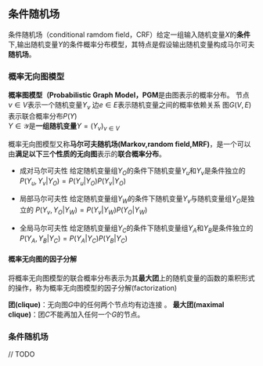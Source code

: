## 条件随机场 

条件随机场（conditional ramdom field，CRF）给定一组输入随机变量$X$的**条件**下,输出随机变量$Y$的条件概率分布模型，其特点是假设输出随机变量构成马尔可夫**随机场**。 

### 概率无向图模型

**概率图模型（Probabilistic Graph Model，PGM**是由图表示的概率分布。
节点$\nu\in V$表示一个随机变量$Y_{\nu}$ 
边$e\in E​$表示随机变量之间的概率依赖关系 
图$G(V,E)$表示联合概率分布$P(Y)$  
$Y\in \mathcal Y$是**一组随机变量**$Y=(Y_{\nu})_{\nu \in V}$ 


概率无向图模型又称**马尔可夫随机场(Markov,random field,MRF)**，是一个可以由**满足以下三个性质的无向图**表示的**联合概率分布**。


- 成对马尔可夫性
  给定随机变量组$Y_O$的条件下随机变量$Y_u$和$Y_v$是条件独立的
  $P(Y_u,Y_v|Y_O)=P(Y_u|Y_O)P(Y_v|Y_O)$

- 局部马尔可夫性
  给定随机变量组$Y_W​$的条件下随机变量$Y_v​$与随机变量组$Y_O​$是独立的
  $P(Y_v,Y_O|Y_W)=P(Y_v|Y_W)P(Y_O|Y_W)​$

- 全局马尔可夫性
  给定随机变量组$Y_C$的条件下随机变量组$Y_A$和$Y_B$是条件独立的
  $P(Y_A,Y_B|Y_C)=P(Y_A|Y_C)P(Y_B|Y_C)$  

#### 概率无向图的因子分解 
将概率无向图模型的联合概率分布表示为其**最大团**上的随机变量的函数的乘积形式的操作，称为概率无向图模型的因子分解(factorization) 

**团(clique)**：无向图$G$中的任何两个节点均有边连接 。
**最大团(maximal clique)**：团$C$不能再加入任何一个$G$的节点。 

### 条件随机场  

// TODO 